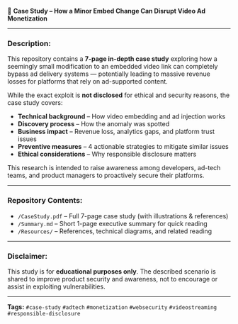 📄 **Case Study – How a Minor Embed Change Can Disrupt Video Ad Monetization**

---

### **Description:**

This repository contains a **7-page in-depth case study** exploring how a seemingly small modification to an embedded video link can completely bypass ad delivery systems — potentially leading to massive revenue losses for platforms that rely on ad-supported content.

While the exact exploit is **not disclosed** for ethical and security reasons, the case study covers:

* **Technical background** – How video embedding and ad injection works
* **Discovery process** – How the anomaly was spotted
* **Business impact** – Revenue loss, analytics gaps, and platform trust issues
* **Preventive measures** – 4 actionable strategies to mitigate similar issues
* **Ethical considerations** – Why responsible disclosure matters

This research is intended to raise awareness among developers, ad-tech teams, and product managers to proactively secure their platforms.

---

### **Repository Contents:**

* `/CaseStudy.pdf` – Full 7-page case study (with illustrations & references)
* `/Summary.md` – Short 1-page executive summary for quick reading
* `/Resources/` – References, technical diagrams, and related reading

---

### **Disclaimer:**

This study is for **educational purposes only**. The described scenario is shared to improve product security and awareness, not to encourage or assist in exploiting vulnerabilities.

---

**Tags:**
`#case-study` `#adtech` `#monetization` `#websecurity` `#videostreaming` `#responsible-disclosure`


